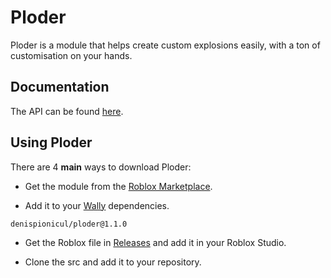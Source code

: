 # Ploder
Ploder is a module that helps create custom explosions easily, with a ton of customisation on your hands.

## Documentation
The API can be found [here](https://denispionicul.github.io/Ploder/).

## Using Ploder
There are 4 **main** ways to download Ploder:

* Get the module from the [Roblox Marketplace](https://create.roblox.com/marketplace/asset/14783110427).

* Add it to your [Wally](https://wally.run/) dependencies.
```
denispionicul/ploder@1.1.0
```
* Get the Roblox file in [Releases](https://github.com/denispionicul/Ploder/releases) and add it in your Roblox Studio.

* Clone the src and add it to your repository.
